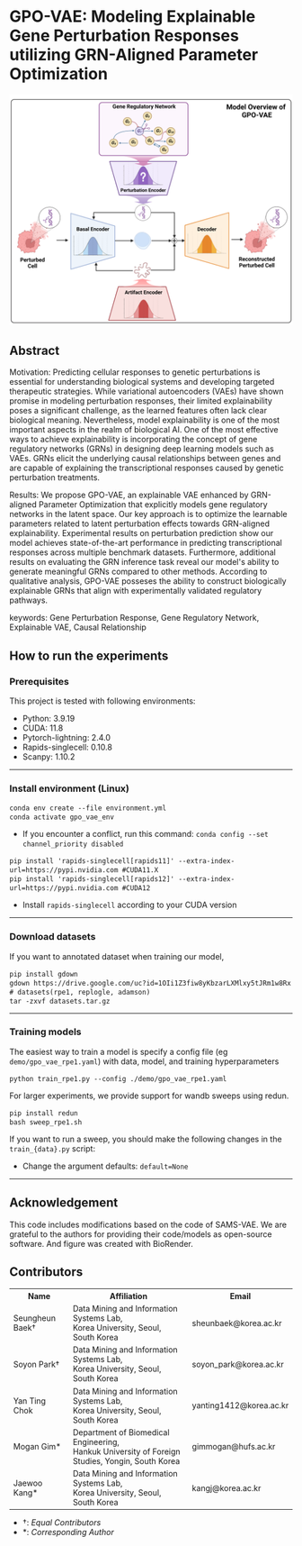 # GPO-VAE: Modeling Explainable Gene Perturbation Responses utilizing GRN-Aligned Parameter Optimization
![img](./figures/model_overview.png)

## Abstract
Motivation: Predicting cellular responses to genetic perturbations is essential for understanding biological systems and developing targeted therapeutic strategies. While variational autoencoders (VAEs) have shown promise in modeling perturbation responses, their limited explainability poses a significant challenge, as the learned features often lack clear biological meaning. Nevertheless, model explainability is one of the most important aspects in the realm of biological AI. One of the most effective ways to achieve explainability is incorporating the concept of gene regulatory networks (GRNs) in designing deep learning models such as VAEs. GRNs elicit the underlying causal relationships between genes and are capable of explaining the transcriptional responses caused by genetic perturbation treatments.

Results: We propose GPO-VAE, an explainable VAE enhanced by GRN-aligned Parameter Optimization that explicitly models gene regulatory networks in the latent space. Our key approach is to optimize the learnable parameters related to latent perturbation effects towards GRN-aligned explainability. Experimental results on perturbation prediction show our model achieves state-of-the-art performance in predicting transcriptional responses across multiple benchmark datasets. Furthermore, additional results on evaluating the GRN inference task reveal our model's ability to generate meaningful GRNs compared to other methods. According to qualitative analysis, GPO-VAE posseses the ability to construct biologically explainable GRNs that align with experimentally validated regulatory pathways.

keywords: Gene Perturbation Response, Gene Regulatory Network, Explainable VAE, Causal Relationship


## How to run the experiments
### Prerequisites
This project is tested with following environments:
- Python: 3.9.19
- CUDA: 11.8
- Pytorch-lightning: 2.4.0
- Rapids-singlecell: 0.10.8
- Scanpy: 1.10.2
---
### Install environment (Linux)
```
conda env create --file environment.yml
conda activate gpo_vae_env
```
- If you encounter a conflict, run this command: `conda config --set channel_priority disabled`

```
pip install 'rapids-singlecell[rapids11]' --extra-index-url=https://pypi.nvidia.com #CUDA11.X
pip install 'rapids-singlecell[rapids12]' --extra-index-url=https://pypi.nvidia.com #CUDA12
```
- Install `rapids-singlecell` according to your CUDA version

---
### Download datasets
If you want to annotated dataset when training our model,
```
pip install gdown
gdown https://drive.google.com/uc?id=1OIi1Z3fiw8yKbzarLXMlxy5tJRm1w8Rx # datasets(rpe1, replogle, adamson)
tar -zxvf datasets.tar.gz
```
---
### Training models
The easiest way to train a model is specify a config file (eg `demo/gpo_vae_rpe1.yaml`) with data, model, and training hyperparameters
```
python train_rpe1.py --config ./demo/gpo_vae_rpe1.yaml
```
For larger experiments, we provide support for wandb sweeps using redun.
```
pip install redun
bash sweep_rpe1.sh
```
If you want to run a sweep, you should make the following changes in the `train_{data}.py` script:
- Change the argument defaults: `default=None`

---
## Acknowledgement
This code includes modifications based on the code of SAMS-VAE. We are grateful to the authors for providing their code/models as open-source software. And figure was created with BioRender.

## Contributors

<table>
	<tr>
		<th>Name</th>		
		<th>Affiliation</th>
		<th>Email</th>
	</tr>
	<tr>
		<td>Seungheun Baek&dagger;</td>		
		<td>Data Mining and Information Systems Lab,<br>Korea University, Seoul, South Korea</td>
		<td>sheunbaek@korea.ac.kr</td>
	</tr>
	<tr>
		<td>Soyon Park&dagger;</td>		
		<td>Data Mining and Information Systems Lab,<br>Korea University, Seoul, South Korea</td>
		<td>soyon_park@korea.ac.kr</td>
	</tr>
	<tr>
		<td>Yan Ting Chok</td>		
		<td>Data Mining and Information Systems Lab,<br>Korea University, Seoul, South Korea</td>
		<td>yanting1412@korea.ac.kr</td>
	</tr>
	<tr>
		<td>Mogan Gim*</td>		
		<td>Department of Biomedical Engineering,<br>Hankuk University of Foreign Studies, Yongin, South Korea</td>
		<td>gimmogan@hufs.ac.kr</td>
	</tr>
	<tr>
		<td>Jaewoo Kang*</td>		
		<td>Data Mining and Information Systems Lab,<br>Korea University, Seoul, South Korea</td>
		<td>kangj@korea.ac.kr</td>
	</tr>
</table>

- &dagger;: *Equal Contributors*
- &ast;: *Corresponding Author*